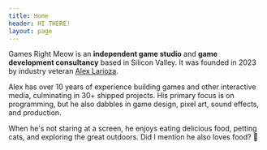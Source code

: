 ```yaml
---
title: Home
header: HI THERE!
layout: page
---
```


Games Right Meow is an __independent game studio__ and __game development consultancy__ based in Silicon Valley. It was founded in 2023 by industry veteran [Alex Larioza](https://alexlarioza.com). 

Alex has over 10 years of experience building games and other interactive media, culminating in 30+ shipped projects. His primary focus is on programming, but he also dabbles in game design, pixel art, sound effects, and production.

When he's not staring at a screen, he enjoys eating delicious food, petting cats, and exploring the great outdoors. Did I mention he also loves food? 🍕

